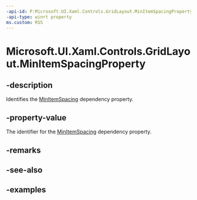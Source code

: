 ```yaml
---
-api-id: P:Microsoft.UI.Xaml.Controls.GridLayout.MinItemSpacingProperty
-api-type: winrt property
ms.custom: RS5
---
```


<!-- Property syntax.
public DependencyProperty MinItemSpacingProperty { get; }
-->

# Microsoft.UI.Xaml.Controls.GridLayout.MinItemSpacingProperty

## -description

Identifies the [MinItemSpacing](gridlayout_minitemspacing.md) dependency property.

## -property-value

The identifier for the [MinItemSpacing](gridlayout_minitemspacing.md) dependency property.

## -remarks

## -see-also

## -examples


